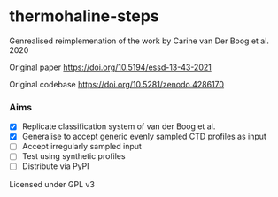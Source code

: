# thermohaline-steps

Genrealised reimplemenation of the work by Carine van Der Boog et al. 2020

Original paper https://doi.org/10.5194/essd-13-43-2021

Original codebase https://doi.org/10.5281/zenodo.4286170

### Aims
- [x] Replicate classification system of van der Boog et al.
- [x] Generalise to accept generic evenly sampled CTD profiles as input
- [ ] Accept irregularly sampled input
- [ ] Test using synthetic profiles
- [ ] Distribute via PyPI

Licensed under GPL v3

